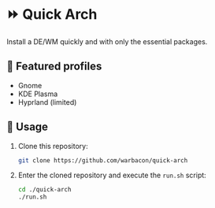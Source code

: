# ⏩ Quick Arch

Install a DE/WM quickly and with only the essential packages.

## 👤 Featured profiles

- Gnome
- KDE Plasma
- Hyprland (limited)

## 🔨 Usage

1. Clone this repository:

    ```bash
    git clone https://github.com/warbacon/quick-arch
    ```

2. Enter the cloned repository and execute the `run.sh` script:

    ```bash
    cd ./quick-arch
    ./run.sh
    ```

